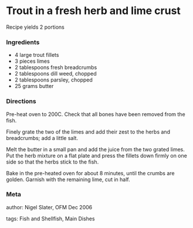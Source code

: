 # Trout in a fresh herb and lime crust

Recipe yields 2 portions 

### Ingredients
 * 4 large trout fillets
 * 3 pieces limes
 * 2 tablespoons fresh breadcrumbs
 * 2 tablespoons dill weed, chopped
 * 2 tablespoons parsley, chopped
 * 25 grams butter

### Directions

Pre-heat oven to 200C.  Check that all bones have been removed from the fish.

Finely grate the two of the limes and add their zest to the herbs and breadcrumbs; add a little salt.

Melt the butter in a small pan and add the juice from the two grated limes.  Put the herb mixture on a flat plate and press the fillets down firmly on one side so that the herbs stick to the fish.

Bake in the pre-heated oven for about 8 minutes, until the crumbs are golden.  Garnish with the remaining lime, cut in half.



### Meta
author: Nigel Slater, OFM Dec 2006

tags: Fish and Shellfish, Main Dishes

